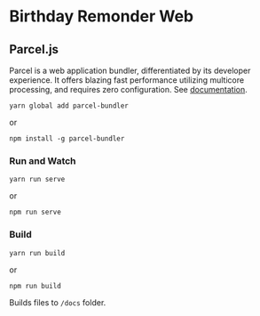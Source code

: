 # Birthday Remonder Web

## Parcel.js
Parcel is a web application bundler, differentiated by its developer experience. It offers blazing fast performance utilizing multicore processing, and requires zero configuration.
See [documentation](https://parceljs.org/getting_started.html).

```
yarn global add parcel-bundler
```
or
```
npm install -g parcel-bundler
```

### Run and Watch
```
yarn run serve
```
or
```
npm run serve
```

### Build
```
yarn run build
```
or
```
npm run build
```

Builds files to `/docs` folder.
